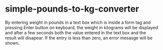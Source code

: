 # simple-pounds-to-kg-converter
By entering weight in pounds in a text box which is inside a form tag and pressing Enter button on keyboard, the weight in kilograms will be displayed and after a few seconds both the value entered in the text box and the result will disapear. If the entry is less than zero, an error mesasge will be shown.
